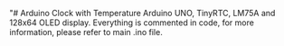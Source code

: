 "# Arduino Clock with Temperature
Arduino UNO, TinyRTC, LM75A and 128x64 OLED display. Everything is commented in code, for more information, please refer to main .ino file.
